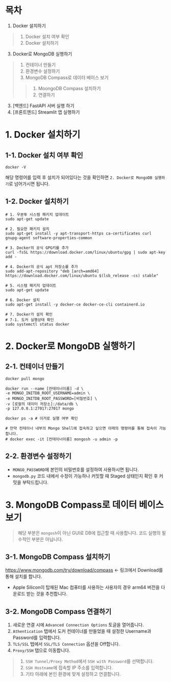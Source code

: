 # 목차
1. Docker 설치하기
> 1. Docker 설치 여부 확인
> 2. Docker 설치하기
3. Docker로 MongoDB 실행하기
> 1. 컨테이너 만들기
> 2. 환경변수 설정하기
> 3. MongoDB Compass로 데이터 베이스 보기
>> 1. MoongoDB Compass 설치하기
>> 2. 연결하기
3. [백엔드] FastAPI 서버 실행 하기
4. [프론트엔드] Streamlit 앱 실행하기

# 1. Docker 설치하기
## 1-1. Docker 설치 여부 확인
```
docker -V
```
해당 명령어를 입력 후 설치가 되어있다는 것을 확인하면 `2. Docker로 MongoDB 실행하기`로 넘어가시면 됩니다.
## 1-2. Docker 설치하기
```
# 1. 우분투 시스템 패키지 업데이트
sudo apt-get update

# 2. 필요한 패키지 설치
sudo apt-get install -y apt-transport-https ca-certificates curl gnupg-agent software-properties-common

# 3. Docker의 공식 GPG키를 추가
curl -fsSL https://download.docker.com/linux/ubuntu/gpg | sudo apt-key add -
 
# 4. Docker의 공식 apt 저장소를 추가
sudo add-apt-repository "deb [arch=amd64] https://download.docker.com/linux/ubuntu $(lsb_release -cs) stable"
 
# 5. 시스템 패키지 업데이트
sudo apt-get update

# 6. Docker 설치
sudo apt-get install -y docker-ce docker-ce-cli containerd.io
 
# 7. Docker가 설치 확인
# 7-1. 도커 실행상태 확인
sudo systemctl status docker
```

# 2. Docker로 MongoDB 실행하기
## 2-1. 컨테이너 만들기
```
docker pull mongo

docker run --name [컨테이너이름] -d \
-e MONGO_INITDB_ROOT_USERNAME=admin \
-e MONGO_INITDB_ROOT_PASSWORD=[비밀번호] \
-v [로컬의 데이터 저장소]:/data/db \
-p 127.0.0.1:27017:27017 mongo

docker ps -a # 이거로 실행 여부 확인

# 만약 컨테이너 내부의 Mongo Shell에 접속하고 싶으면 아래의 명령어를 통해 접속이 가능합니다.
# docker exec -it [컨테이너이름] mongosh -u admin -p
```

## 2-2. 환경변수 설정하기
- `MONGO_PASSWORD`에 본인의 비밀번호를 설정하여 사용하시면 됩니다.
- `mongodb.py` 코드 내에서 수정이 가능하나 커밋할 때 Staged 상태인지 확인 후 커밋을 부탁드립니다.

# 3. MongoDB Compass로 데이터 베이스 보기
> 해당 부분은 `mongosh`이 아닌 GUI로 DB에 접근할 때 사용합니다.
> 코드 실행의 필수적인 부분은 아닙니다.
## 3-1. MongoDB Compass 설치하기
https://www.mongodb.com/try/download/compass
<- 링크에서 Download를 통해 설치를 합니다.
- Apple Silicon이 탑재된 Mac 컴퓨터를 사용하는 사용자의 경우 arm64 버전을 다운로드 받는 것을 추천합니다.

## 3-2. MongoDB Compass 연결하기
1. 새로운 연결 시에 `Advanced Connection Options` 토글을 열어줍니다.
2. `Athentication` 탭에서 도커 컨테이너를 만들었을 때 설정한 Username과 Password를 입력합니다.
3. `TLS/SSL` 탭에서 `SSL/TLS Connection` 옵션을 Off합니다.
4. `Proxy/SSH` 탭으로 이동합니다.
> 1. `SSH Tunnel/Proxy Method`에서 `SSH with Password`를 선택합니다.
> 2. `SSH Hostname`에 접속할 IP 주소를 입력합니다.
> 3. 기타 아래에 본인 환경에 맞게 설정하고 연결합니다.

